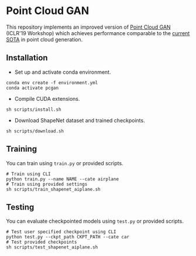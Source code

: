 # Point Cloud GAN
This repository implements an improved version of [Point Cloud GAN](https://github.com/chunliangli/Point-Cloud-GAN) (ICLR'19 Workshop) which achieves performance comparable to the [current SOTA](https://github.com/jw9730/setvae) in point cloud generation.

## Installation
* Set up and activate conda environment.

```shell
conda env create -f environment.yml
conda activate pcgan
```

* Compile CUDA extensions.

```shell
sh scripts/install.sh
```

* Download ShapeNet dataset and trained checkpoints.

```shell
sh scripts/download.sh
```

## Training
You can train using `train.py` or provided scripts.

```shell
# Train using CLI
python train.py --name NAME --cate airplane
# Train using provided settings
sh scripts/train_shapenet_aiplane.sh
```

## Testing
You can evaluate checkpointed models using `test.py` or provided scripts.

```shell
# Test user specified checkpoint using CLI
python test.py --ckpt_path CKPT_PATH --cate car
# Test provided checkpoints
sh scripts/test_shapenet_aiplane.sh
```
